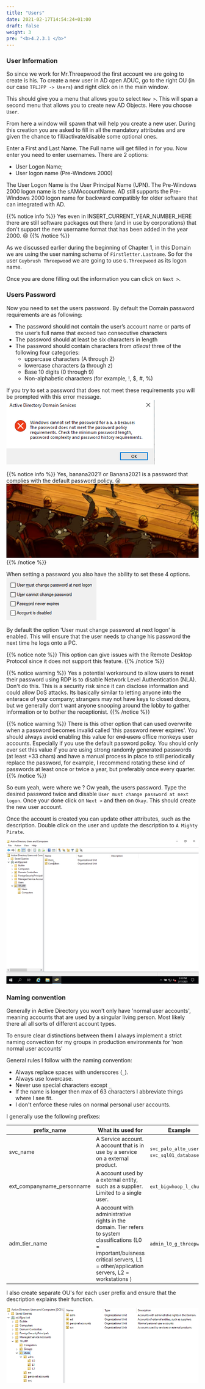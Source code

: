 ```yaml
---
title: "Users"
date: 2021-02-17T14:54:24+01:00
draft: false
weight: 3
pre: "<b>4.2.3.1 </b>"
---
```


### User Information

So since we work for Mr.Threepwood the first account we are going to create is his. To create a new user in AD open ADUC, go to the right OU (in our case `TFLJPP -> Users`) and right click on in the main window.

This should give you a menu that allows you to select `New >`. This will span a second menu that allows you to create new AD Objects. Here you choose `User`.

From here a window will spawn that will help you create a new user. During this creation you are asked to fill in all the mandatory attributes and are given the chance to fill/activate/disable some optional ones.

Enter a First and Last Name. The Full name will get filled in for you. Now enter you need to enter usernames. There are 2 options:

- User Logon Name;
- User logon name (Pre-Windows 2000)

The User Logon Name is the User Principal Name (UPN). The Pre-Windows 2000 logon name is the sAMAccountName. AD still supports the Pre-Windows 2000 logon name for backward compatibly for older software that can integrated with AD.

{{% notice info %}}
Yes even in INSERT_CURRENT_YEAR_NUMBER_HERE there are still software packages out there (and in use by corporations) that don't support the new username format that has been added in the year 2000. 😢
{{% /notice %}}

As we discussed earlier during the beginning of Chapter 1, in this Domain we are using the user naming schema of `Firstletter.Lastname`. So for the user `Guybrush Threepwood` we are going to use `G.Threepwood` as its logon name.

Once you are done filling out the information you can click on `Next >`.

### Users Password

Now you need to set the users password. By default the Domain password requirements are as following:

- The password should not contain the user’s account name or parts of the user’s full name that exceed two consecutive characters
- The password should at least be six characters in length
- The password should contain characters from _atleast_ three of the following four categories:
  - uppercase characters (A through Z)
  - lowercase characters (a through z)
  - Base 10 digits (0 through 9)
  - Non-alphabetic characters (for example, !, $, #, %)

If you try to set a password that does not meet these requirements you will be prompted with this error message.
![](password_policy.png)

{{% notice info %}}
Yes, banana2021! or Banana2021 is a password that complies with the default password policy. 😢 ![](banana_password.gif)
{{% /notice %}}

When setting a password you also have the ability to set these 4 options.
![](user_options_during_creation.png)

By default the option 'User must change password at next logon' is enabled. This will ensure that the user needs tp change his password the next time he logs onto a PC.

{{% notice note %}}
This option can give issues with the Remote Desktop Protocol since it does not support this feature.
{{% /notice %}}

{{% notice warning %}}
Yes a potential workaround to allow users to reset their password using RDP is to disable Network Level Authentication (NLA). Don't do this. This is a security risk since it can disclose information and could allow DoS attacks. Its basically similar to letting anyone into the enterace of your company; strangers may not have keys to closed doors, but we generally don’t want anyone snooping around the lobby to gather information or to bother the receptionist.
{{% /notice %}}

{{% notice warning %}}
There is this other option that can used overwrite when a password becomes invalid called 'this password never expires'. You should always avoid enabling this value for ~~end users~~ office monkeys user accounts. Especially if you use the default password policy. You should only ever set this value if you are using strong randomly generated passwords (at least +33 chars) and have a manual process in place to still periodically replace the password, for example, I recommend rotating these kind of passwords at least once or twice a year, but preferably once every quarter.
{{% /notice %}}

So eum yeah, were where we ? Ow yeah, the users password. Type the desired password twice and disable `User must change password at next logon`. Once your done click on `Next >` and then on `Okay`. This should create the new user account.

Once the account is created you can update other attributes, such as the description. Double click on the user and update the description to `A Mighty Pirate`.

![](create_user.gif)

### Naming convention

Generally in Active Directory you won't only have 'normal user accounts', meaning accounts that are used by a singular living person. Most likely there all all sorts of different account types.

To ensure clear distinctions between them I always implement a strict naming convection for my groups in production environments for 'non normal user accounts'

General rules I follow with the naming convention:

- Always replace spaces with underscores (`_`).
- Always use lowercase.
- Never use special characters except `_`
- If the name is longer then max of 63 characters I abbreviate things where I see fit.
- I don't enforce these rules on normal personal user accounts.

I generally use the following prefixes:

| prefix_name                | What its used for                                                                                                                                                                        | Example                                         |
| -------------------------- | ---------------------------------------------------------------------------------------------------------------------------------------------------------------------------------------- | ----------------------------------------------- |
| svc_name                   | A Service account. A account that is in use by a service on a external product.                                                                                                          | `svc_palo_alto_user_id`, `svc_sql01_database01` |
| ext_companyname_personname | A account used by a external entity, such as a supplier. Limited to a single user.                                                                                                       | `ext_bigwhoop_l_chuck`                          |
| adm_tier_name              | A account with administrative rights in the domain. Tier refers to system classifications (L0 = important/buisness critical servers, L1 = other/application servers, L2 = workstations ) | `admin_l0_g_threepwood`                         |

I also create separate OU's for each user prefix and ensure that the description explains their function.

![](naming_conv.png)